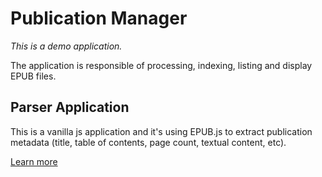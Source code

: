 # Publication Manager

_This is a demo application._

The application is responsible of processing, indexing, listing and display EPUB files.

## Parser Application

This is a vanilla js application and it's using EPUB.js to extract publication metadata (title, table of contents, page count, textual content, etc).

[Learn more](packages/parser-app/README.md)
